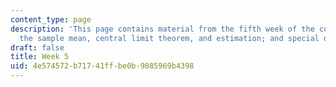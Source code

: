 ```yaml
---
content_type: page
description: 'This page contains material from the fifth week of the course and covers
  the sample mean, central limit theorem, and estimation; and special distributions. '
draft: false
title: Week 5
uid: 4e574572-b717-41ff-be0b-9085969b4398
---
```

